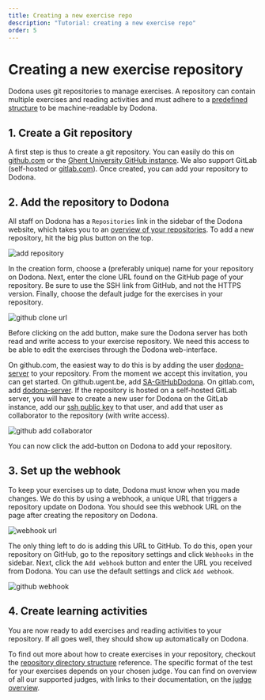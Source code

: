```yaml
---
title: Creating a new exercise repo
description: "Tutorial: creating a new exercise repo"
order: 5
---
```


# Creating a new exercise repository

Dodona uses git repositories to manage exercises. A repository can contain multiple exercises and reading activities and must adhere to a [predefined structure](/en/references/repository-directory-structure) to be machine-readable by Dodona.

## 1. Create a Git repository

A first step is thus to create a git repository. You can easily do this on [github.com](https://github.com) or the [Ghent University GitHub instance](https://github.ugent.be). We also support GitLab (self-hosted or [gitlab.com](https://gitlab.com)). Once created, you can add your repository to Dodona.

## 2. Add the repository to Dodona

All staff on Dodona has a `Repositories` link in the sidebar of the Dodona website, which takes you to an [overview of your repositories](https://dodona.be/en/repositories/). To add a new repository, hit the big plus button on the top.

![add repository](./add-repository.png)

In the creation form, choose a (preferably unique) name for your repository on Dodona. Next, enter the clone URL found on the GitHub page of your repository. Be sure to use the SSH link from GitHub, and not the HTTPS version. Finally, choose the default judge for the exercises in your repository.

![github clone url](./github-clone-url.png)

Before clicking on the add button, make sure the Dodona server has both read and write access to your exercise repository. We need this access to be able to edit the exercises through the Dodona web-interface.

On github.com, the easiest way to do this is by adding the user [dodona-server](https://github.com/dodona-server) to your repository. From the moment we accept this invitation, you can get started. On github.ugent.be, add [SA-GitHubDodona](https://github.ugent.be/SA-GitHubDodona). On gitlab.com, add [dodona-server](https://gitlab.com/dodona-server). If the repository is hosted on a self-hosted GitLab server, you will have to create a new user for Dodona on the GitLab instance, add our [ssh public key](/dodona.pub) to that user, and add that user as collaborator to the repository (with write access).

![github add collaborator](./github-add-collab.png)

You can now click the add-button on Dodona to add your repository.

## 3. Set up the webhook

To keep your exercises up to date, Dodona must know when you made changes. We do this by using a webhook, a unique URL that triggers a repository update on Dodona. You should see this webhook URL on the page after creating the repository on Dodona.

![webhook url](./webhook-url.png)

The only thing left to do is adding this URL to GitHub. To do this, open your repository on GitHub, go to the repository settings and click `Webhooks` in the sidebar. Next, click the `Add webhook` button and enter the URL you received from Dodona. You can use the default settings and click `Add webhook`.

![github webhook](./github-webhook.png)

## 4. Create learning activities

You are now ready to add exercises and reading activities to your repository. If all goes well, they should show up automatically on Dodona.

To find out more about how to create exercises in your repository, checkout the [repository directory structure](/en/references/repository-directory-structure) reference.
The specific format of the test for your exercises depends on your chosen judge. You can find on overview of all our supported judges, with links to their documentation, on the [judge overview](/en/references/judges).
